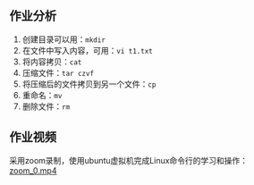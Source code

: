 ## 作业分析
1. 创建目录可以用：`mkdir`
2. 在文件中写入内容，可用：`vi t1.txt`
3. 将内容拷贝：`cat`
4. 压缩文件：`tar czvf`
5. 将压缩后的文件拷贝到另一个文件：`cp`
6. 重命名：`mv`
7. 删除文件：`rm`

## 作业视频
采用zoom录制，使用ubuntu虚拟机完成Linux命令行的学习和操作：
[zoom_0.mp4](https://s3.cn-north-1.amazonaws.com.cn/tws-upload/images/1552487553330-e142d52e-a53f-451e-9c35-0d1b10046afa.mp4)